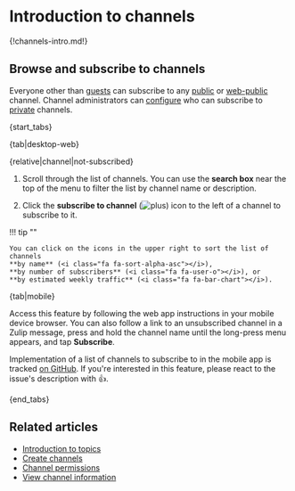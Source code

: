 # Introduction to channels

{!channels-intro.md!}

## Browse and subscribe to channels

Everyone other than [guests](/help/guest-users) can subscribe to any
[public](/help/channel-permissions#public-channels) or
[web-public](/help/channel-permissions#web-public-channels) channel. Channel
administrators can [configure](/help/configure-who-can-subscribe) who can
subscribe to [private](/help/channel-permissions#private-channels) channels.

{start_tabs}

{tab|desktop-web}

{relative|channel|not-subscribed}

1. Scroll through the list of channels. You can use the **search box** near the
   top of the menu to filter the list by channel name or description.

1. Click the **subscribe to channel**
   (<img src="/static/images/help/desktop-web-plus-icon.svg" alt="plus" class="help-center-icon"/>)
   icon to the left of a channel to subscribe to it.

!!! tip ""

    You can click on the icons in the upper right to sort the list of channels
    **by name** (<i class="fa fa-sort-alpha-asc"></i>),
    **by number of subscribers** (<i class="fa fa-user-o"></i>), or
    **by estimated weekly traffic** (<i class="fa fa-bar-chart"></i>).

{tab|mobile}

Access this feature by following the web app instructions in your mobile
device browser. You can also follow a link to an unsubscribed channel in
a Zulip message, press and hold the channel name until the long-press menu
appears, and tap **Subscribe**.

Implementation of a list of channels to subscribe to in the mobile app is
tracked [on GitHub](https://github.com/zulip/zulip-flutter/issues/188).
If you're interested in this feature, please react to the issue's
description with 👍.

{end_tabs}

## Related articles

* [Introduction to topics](/help/introduction-to-topics)
* [Create channels](/help/create-channels)
* [Channel permissions](/help/channel-permissions)
* [View channel information](/help/view-channel-information)
